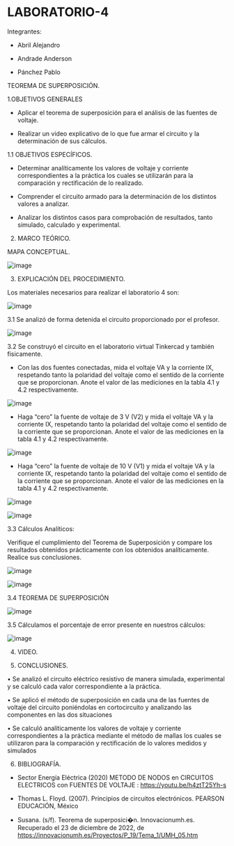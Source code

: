 # LABORATORIO-4

Integrantes:

- Abril Alejandro

- Andrade Anderson

- Pánchez Pablo

TEOREMA DE SUPERPOSICIÓN.

1.OBJETIVOS GENERALES

- Aplicar el teorema de superposición para el análisis de las fuentes de voltaje.

- Realizar un video explicativo de lo que fue armar el circuito y la determinación de sus cálculos.

1.1 OBJETIVOS ESPECÍFICOS.

- Determinar analíticamente los valores de voltaje y corriente correspondientes a la práctica los cuales se utilizarán para la comparación y rectificación de lo realizado.

- Comprender el circuito armado para la determinación de los distintos valores a analizar.

- Analizar los distintos casos para comprobación de resultados, tanto simulado, calculado y experimental.

2. MARCO TEÓRICO.

MAPA CONCEPTUAL.

![image](https://user-images.githubusercontent.com/117920423/209262469-c8c1285a-3ca5-4b3f-9ccd-f10e21c394c0.png)

3. EXPLICACIÓN DEL PROCEDIMIENTO.

Los materiales necesarios para realizar el laboratorio 4 son:

![image](https://user-images.githubusercontent.com/117920423/209262788-ac850e46-2d73-4434-affc-b01633b831f4.png)

3.1 Se analizó de forma detenida el circuito proporcionado por el profesor.

![image](https://user-images.githubusercontent.com/117920423/209263643-ef6d28bf-2fce-4f93-82c7-f4b93d60ce2c.png)

3.2 Se construyó el circuito en el laboratorio virtual Tinkercad y también fisicamente.

- Con las dos fuentes conectadas, mida el voltaje VA y la corriente IX, respetando tanto la polaridad del voltaje como el sentido de la corriente que se proporcionan. Anote el valor de las mediciones en la tabla 4.1 y 4.2 respectivamente.

![image](https://user-images.githubusercontent.com/117920423/209263920-0adc90ba-4f62-4352-b7de-9c1be03e3d61.png)

- Haga “cero” la fuente de voltaje de 3 V (V2) y mida el voltaje VA y la corriente IX, respetando tanto la polaridad del voltaje como el sentido de la corriente que se proporcionan. Anote el valor de las mediciones en la tabla 4.1 y 4.2 respectivamente.

![image](https://user-images.githubusercontent.com/117920423/209263996-924e88da-9a97-41c1-84bb-cb476c657a0e.png)

- Haga “cero” la fuente de voltaje de 10 V (V1) y mida el voltaje VA y la corriente IX, respetando tanto la polaridad del voltaje como el sentido de la corriente que se proporcionan. Anote el valor de las mediciones en la tabla 4.1 y 4.2 respectivamente.

![image](https://user-images.githubusercontent.com/117920423/209264113-b79d4bc3-25b6-4e99-b204-d19cc35ff09e.png)

![image](https://user-images.githubusercontent.com/117920423/209265822-be5a80ae-411f-4f49-a481-bfde4667e97e.png)

3.3 Cálculos Analíticos:

Verifique el cumplimiento del Teorema de Superposición y compare los resultados obtenidos prácticamente con los obtenidos analíticamente. Realice sus conclusiones.

![image](https://user-images.githubusercontent.com/117920423/209264536-64ae3cb9-737e-4cba-a8d8-15a1df691b88.png)

![image](https://user-images.githubusercontent.com/117920423/209264570-f0d6e62f-fb6f-4c21-bcee-d16da1ca5995.png)

3.4 TEOREMA DE SUPERPOSICIÓN

![image](https://user-images.githubusercontent.com/117920423/209264665-cbafcf46-4054-469f-996d-12ccb960dee4.png)

3.5 Cálculamos el porcentaje de error presente en nuestros cálculos:

![image](https://user-images.githubusercontent.com/117920423/209264736-6762c639-c875-4e8c-b5d8-5500cbb3d89e.png)

4. VIDEO.


5. CONCLUSIONES.

•	Se analizó el circuito eléctrico resistivo de manera simulada, experimental y se calculó cada valor correspondiente a la práctica. 

•	Se aplicó el método de superposición en cada una de las fuentes de voltaje del circuito poniéndolas en cortocircuito y analizando las componentes en las dos situaciones

•	Se calculó analíticamente los valores de voltaje y corriente correspondientes a la práctica mediante el método de mallas los cuales se utilizaron para la comparación y rectificación de lo valores medidos y simulados

6. BIBLIOGRAFÍA.

- Sector Energía Eléctrica (2020) METODO DE NODOS en CIRCUITOS ELECTRICOS con FUENTES DE VOLTAJE : https://youtu.be/h4ztT25Yh-s

- Thomas L. Floyd. (2007). Principios de circuitos electrónicos. PEARSON EDUCACIÓN, México

- Susana. (s/f). Teorema de superposici�n. Innovacionumh.es. Recuperado el 23 de diciembre de 2022, de https://innovacionumh.es/Proyectos/P_19/Tema_1/UMH_05.htm













